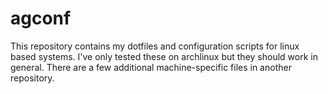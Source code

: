 # agconf

This repository contains my dotfiles and configuration scripts for linux based
systems. I've only tested these on archlinux but they should work in general.
There are a few additional machine-specific files in another repository.
